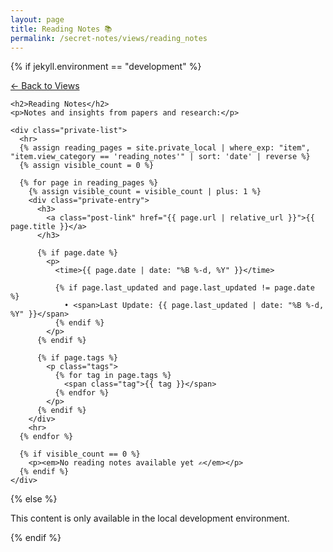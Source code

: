 ```yaml
---
layout: page
title: Reading Notes 📚
permalink: /secret-notes/views/reading_notes
---
```


{% if jekyll.environment == "development" %}
  <div class="view-navigation">
    <p><a href="/secret-notes/views">← Back to Views</a></p>
    
    <h2>Reading Notes</h2>
    <p>Notes and insights from papers and research:</p>
    
    <div class="private-list">
      <hr>
      {% assign reading_pages = site.private_local | where_exp: "item", "item.view_category == 'reading_notes'" | sort: 'date' | reverse %}
      {% assign visible_count = 0 %}
    
      {% for page in reading_pages %}
        {% assign visible_count = visible_count | plus: 1 %}
        <div class="private-entry">
          <h3>
            <a class="post-link" href="{{ page.url | relative_url }}">{{ page.title }}</a>
          </h3>
    
          {% if page.date %}
            <p>
              <time>{{ page.date | date: "%B %-d, %Y" }}</time>
              
              {% if page.last_updated and page.last_updated != page.date %}
                • <span>Last Update: {{ page.last_updated | date: "%B %-d, %Y" }}</span>
              {% endif %}
            </p>
          {% endif %}
          
          {% if page.tags %}
            <p class="tags">
              {% for tag in page.tags %}
                <span class="tag">{{ tag }}</span>
              {% endfor %}
            </p>
          {% endif %}
        </div>
        <hr>
      {% endfor %}
    
      {% if visible_count == 0 %}
        <p><em>No reading notes available yet ✍️</em></p>
      {% endif %}
    </div>
  </div>

{% else %}
  <p>This content is only available in the local development environment.</p>
{% endif %}

<style>
.tags {
  margin-top: 0.5em;
}

.tag {
  display: inline-block;
  background-color: var(--brand-color-light, #f0f0f0);
  padding: 0.2em 0.5em;
  margin-right: 0.3em;
  border-radius: 3px;
  font-size: 0.8em;
  color: var(--text-color, #333);
}
</style> 